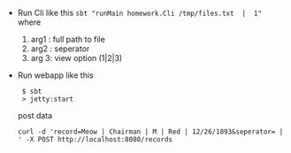 * Run Cli  like this 
   ` sbt "runMain homework.Cli /tmp/files.txt  |  1" `
   where
     1. arg1 : full path to file
     2. arg2 : seperator 
     3. arg 3: view option (1|2|3)
 
 * Run webapp like this
     ```
      $ sbt
      > jetty:start
     ```
   post data 
    ```
    curl -d 'record=Meow | Chairman | M | Red | 12/26/1893&seperator= | ' -X POST http://localhost:8080/records
    ```
    
